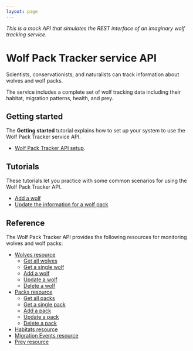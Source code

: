 ```yaml
---
layout: page
---
```

_This is a mock API that simulates the REST interface of an
imaginary wolf tracking service._

# Wolf Pack Tracker service API

Scientists, conservationists, and naturalists can track information about wolves and wolf packs. 

The service includes a complete set of wolf tracking data including their habitat, migration patterns, health, and prey.

## Getting started

The **Getting started** tutorial explains how to set up your system to use the Wolf Pack Tracker service API.

* [Wolf Pack Tracker API setup](getting-started.md).

## Tutorials

These tutorials let you practice with some common scenarios for using the Wolf Pack Tracker API.

* [Add a wolf](tutorials/add-wolf-tutorial.md)
* [Update the information for a wolf pack](tutorials/update-pack-tutorial.md) 

## Reference

The Wolf Pack Tracker API provides the following resources for monitoring wolves and wolf packs:

* [Wolves resource](api/wolves.md)
    * [Get all wolves](api/wolves-get-all.md)
    * [Get a single wolf](api/wolves-get-single.md)
    * [Add a wolf](api/wolves-post.md)
    * [Update a wolf](api/wolves-put.md)
    * [Delete a wolf](api/wolves-delete.md)
* [Packs resource](api/packs.md)
    * [Get all packs](api/packs-get-all.md)
    * [Get a single pack](api/packs-get-single.md)
    * [Add a pack](api/packs-post.md)
    * [Update a  pack](api/packs-put.md)
    * [Delete a pack](api/packs-delete.md)
* [Habitats resource](api/habitats.md)
* [Migration Events resource](api/migration-events.md)
* [Prey resource](api/prey.md)
